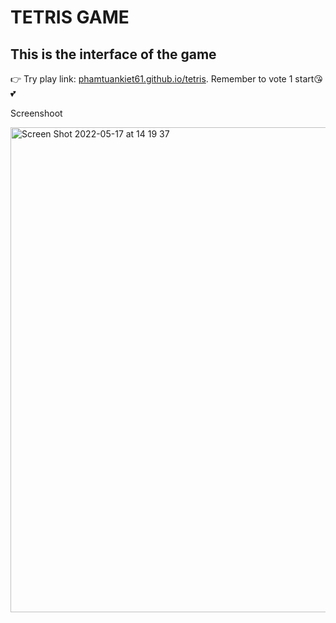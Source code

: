 <h1>TETRIS GAME</h1>
<h2>This is the interface of the game</h2>
<p>👉 Try play link: <a href="https://phamtuankiet61.github.io/teris">phamtuankiet61.github.io/tetris</a>. Remember to vote 1 start😘💕</p>
<p>Screenshoot</p>
<img width="776" alt="Screen Shot 2022-05-17 at 14 19 37" src="https://user-images.githubusercontent.com/80536553/168766193-72fec12c-a7d7-41e3-9e8b-d4e6d936af56.png" style="max-width: 100%;">
